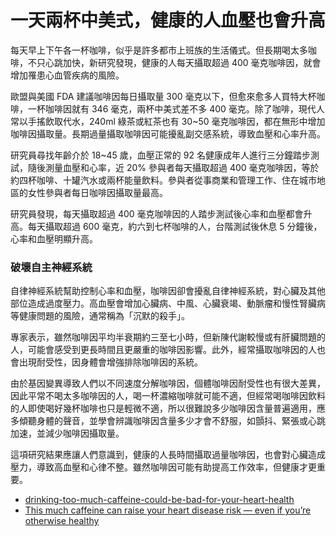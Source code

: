 # 一天兩杯中美式，健康的人血壓也會升高





每天早上下午各一杯咖啡，似乎是許多都市上班族的生活儀式。但長期喝太多咖啡，不只心跳加快，新研究發現，健康的人每天攝取超過 400 毫克咖啡因，就會增加罹患心血管疾病的風險。

歐盟與美國 FDA 建議咖啡因每日攝取量 300 毫克以下，但愈來愈多人買特大杯咖啡，一杯咖啡因就有 346 毫克，兩杯中美式差不多 400 毫克。除了咖啡，現代人常以手搖飲取代水，240ml 綠茶或紅茶也有 30~50 毫克咖啡因，都在無形中增加咖啡因攝取量。長期過量攝取咖啡因可能擾亂副交感系統，導致血壓和心率升高。

研究員尋找年齡介於 18~45 歲，血壓正常的 92 名健康成年人進行三分鐘踏步測試，隨後測量血壓和心率，近 20% 參與者每天攝取超過 400 毫克咖啡因，等於約四杯咖啡、十罐汽水或兩杯能量飲料。參與者從事商業和管理工作、住在城市地區的女性參與者每日咖啡因攝取量最高。

研究員發現，每天攝取超過 400 毫克咖啡因的人踏步測試後心率和血壓都會升高。每天攝取超過 600 毫克，約六到七杯咖啡的人，台階測試後休息 5 分鐘後，心率和血壓明顯升高。

### 破壞自主神經系統

自律神經系統幫助控制心率和血壓，咖啡因卻會擾亂自律神經系統，對心臟及其他部位造成過度壓力。高血壓會增加心臟病、中風、心臟衰竭、動脈瘤和慢性腎臟病等健康問題的風險，通常稱為「沉默的殺手」。

專家表示，雖然咖啡因平均半衰期約三至七小時，但新陳代謝較慢或有肝臟問題的人，可能會感受到更長時間且更嚴重的咖啡因影響。此外，經常攝取咖啡因的人也會出現耐受性，因身體會增強排除咖啡因的系統。

由於基因變異導致人們以不同速度分解咖啡因，個體咖啡因耐受性也有很大差異，因此平常不喝太多咖啡因的人，喝一杯濃縮咖啡就可能不適，但經常喝咖啡因飲料的人即使喝好幾杯咖啡也只是輕微不適，所以很難說多少咖啡因含量普遍適用，應多傾聽身體的聲音，並學會辨識咖啡因含量多少才會不舒服，如顫抖、緊張或心跳加速，並減少咖啡因攝取量。

這項研究結果應讓人們意識到，健康的人長時間攝取過量咖啡因，也會對心臟造成壓力，導致高血壓和心律不整。雖然咖啡因可能有助提高工作效率，但健康才更重要。

- [drinking-too-much-caffeine-could-be-bad-for-your-heart-health](https://www.yahoo.com/lifestyle/drinking-too-much-caffeine-could-be-bad-for-your-heart-health-new-study-finds-heres-how-to-know-if-youre-overdoing-it-113013943.html)
- [This much caffeine can raise your heart disease risk — even if you’re otherwise healthy](https://nypost.com/2024/08/15/lifestyle/chronic-high-caffeine-consumption-may-raise-heart-disease-risk/)
